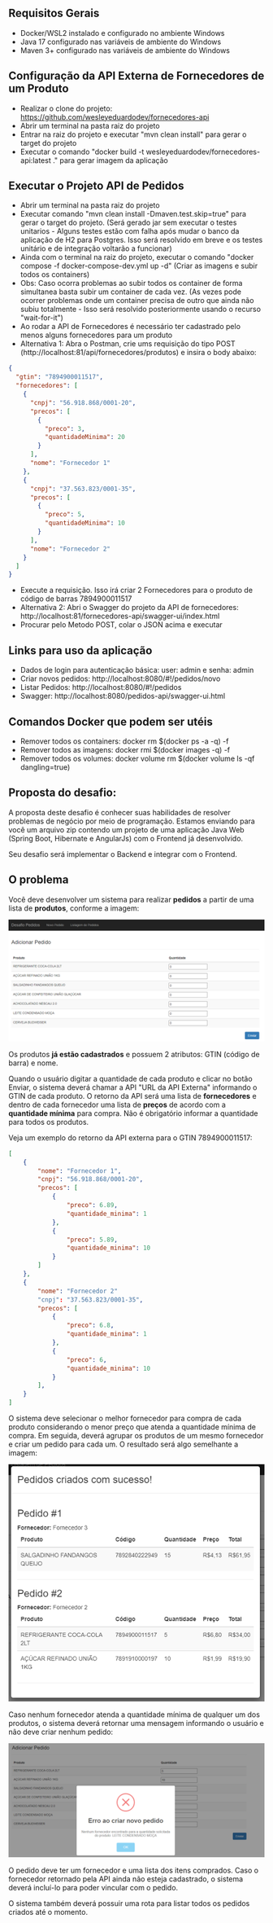
## Requisitos Gerais
- Docker/WSL2 instalado e configurado no ambiente Windows
- Java 17 configurado nas variáveis de ambiente do Windows
- Maven 3+ configurado nas variáveis de ambiente do Windows

## Configuração da API Externa de Fornecedores de um Produto
- Realizar o clone do projeto: https://github.com/wesleyeduardodev/fornecedores-api
- Abrir um terminal na pasta raiz do projeto
- Entrar na raiz do projeto e executar "mvn clean install" para gerar o target do projeto
- Executar o comando "docker build -t wesleyeduardodev/fornecedores-api:latest ." para gerar imagem da aplicação

## Executar o Projeto API de Pedidos
- Abrir um terminal na pasta raiz do projeto
- Executar comando "mvn clean install -Dmaven.test.skip=true" para gerar o target do projeto. (Será gerado jar sem executar o testes unitarios - Alguns testes estão com falha após mudar o banco da aplicação de H2 para Postgres. Isso será resolvido em breve e os testes unitário e de integração voltarão a funcionar)
- Ainda com o terminal na raiz do projeto, executar o comando "docker compose -f docker-compose-dev.yml up -d" (Criar as imagens e subir todos os containers)
- Obs: Caso ocorra problemas ao subir todos os container de forma simultanea basta subir um container de cada vez. (As vezes pode ocorrer problemas onde um container precisa de outro que ainda não subiu totalmente - Isso será resolvido posteriormente usando o recurso "wait-for-it")
- Ao rodar a API de Fornecedores é necessário ter cadastrado pelo menos alguns fornecedores para um produto
- Alternativa 1: Abra o Postman, crie ums requisição do tipo POST (http://localhost:81/api/fornecedores/produtos) e insira o body abaixo:
```json
{
  "gtin": "7894900011517",
  "fornecedores": [
    {
      "cnpj": "56.918.868/0001-20",
      "precos": [
        {
          "preco": 3,
          "quantidadeMinima": 20
        }
      ],
      "nome": "Fornecedor 1"
    },
    {
      "cnpj": "37.563.823/0001-35",
      "precos": [
        {
          "preco": 5,
          "quantidadeMinima": 10
        }
      ],
      "nome": "Fornecedor 2"
    }
  ]
}
```
- Execute a requisição. Isso irá criar 2 Fornecedores para o produto de código de barras 7894900011517
- Alternativa 2: Abri o Swagger do projeto da API de fornecedores: http://localhost:81/fornecedores-api/swagger-ui/index.html
- Procurar pelo Metodo POST, colar o JSON acima e executar

## Links para uso da aplicação
- Dados de login para autenticação básica: user: admin e senha: admin
- Criar novos pedidos: http://localhost:8080/#!/pedidos/novo
- Listar Pedidos: http://localhost:8080/#!/pedidos
- Swagger: http://localhost:8080/pedidos-api/swagger-ui.html

## Comandos Docker que podem ser utéis
- Remover todos os containers: docker rm $(docker ps -a -q) -f
- Remover todos as imagens: docker rmi $(docker images -q) -f
- Remover todos os volumes: docker volume rm $(docker volume ls -qf dangling=true)

## Proposta do desafio:

A proposta deste desafio é conhecer suas habilidades de resolver problemas de negócio por meio de programação.
Estamos enviando para você um arquivo zip contendo um projeto de uma aplicação Java Web (Spring Boot, Hibernate e AngularJs) com o Frontend já desenvolvido.

Seu desafio será implementar o Backend e integrar com o Frontend.

## O problema

Você deve desenvolver um sistema para realizar **pedidos** a partir de uma lista de **produtos**, conforme a imagem:

![img.png](src/main/resources/readme/img.png)

Os produtos **já estão cadastrados** e possuem 2 atributos: GTIN (código de barra) e nome.

Quando o usuário digitar a quantidade de cada produto e clicar no botão Enviar, o sistema deverá chamar a API "URL da API Externa" informando o GTIN de cada produto. O retorno da API será uma lista de **fornecedores** e dentro de cada fornecedor uma lista de **preços** de acordo com a **quantidade mínima** para compra. Não é obrigatório informar a quantidade para todos os produtos.

Veja um exemplo do retorno da API externa para o GTIN 7894900011517:
```json
[
    {
        "nome": "Fornecedor 1",
        "cnpj": "56.918.868/0001-20",
        "precos": [
            {
                "preco": 6.89,
                "quantidade_minima": 1
            },
            {
                "preco": 5.89,
                "quantidade_minima": 10
            }
        ]
    },
    {
        "nome": "Fornecedor 2"
        "cnpj": "37.563.823/0001-35",
        "precos": [
            {
                "preco": 6.8,
                "quantidade_minima": 1
            },
            {
                "preco": 6,
                "quantidade_minima": 10
            }
        ],
    }
]
```

O sistema deve selecionar o melhor fornecedor para compra de cada produto considerando o menor preço que atenda a quantidade mínima de compra. Em seguida, deverá agrupar os produtos de um mesmo fornecedor e criar um pedido para cada um. O resultado será algo semelhante a imagem:

![img_1.png](src/main/resources/readme/img_1.png)

Caso nenhum fornecedor atenda a quantidade mínima de qualquer um dos produtos, o sistema deverá retornar uma mensagem informando o usuário e não deve criar nenhum pedido:

![img_2.png](src/main/resources/readme/img_2.png)

O pedido deve ter um fornecedor e uma lista dos itens comprados. Caso o fornecedor retornado pela API ainda não esteja cadastrado, o sistema deverá incluí-lo para poder vincular com o pedido.

O sistema também deverá possuir uma rota para listar todos os pedidos criados até o momento.
